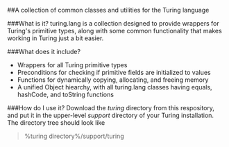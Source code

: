 ##A collection of common classes and utilities for the Turing language

###What is it?
turing.lang is a collection designed to provide wrappers for Turing's primitive types, along with some common functionality that makes working in Turing just a bit easier.

###What does it include?
  * Wrappers for all Turing primitive types
  * Preconditions for checking if primitive fields are initialized to values
  * Functions for dynamically copying, allocating, and freeing memory
  * A unified Object hiearchy, with all turing.lang classes having equals, hashCode, and toString functions
  
###How do I use it?
Download the *turing* directory from this respository, and put it in the upper-level *support* directory of your Turing installation. The directory tree should look like
> %turing directory%/support/turing
